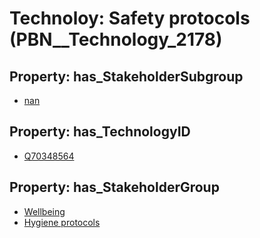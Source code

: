 # Technoloy: __Safety protocols__ (PBN__Technology_2178)

## Property: has_StakeholderSubgroup

* [nan](PBN__TechSubgroup_7)

## Property: has_TechnologyID

* [Q70348564](Q70348564)

## Property: has_StakeholderGroup

* [Wellbeing](PBN__TechGroup_2)
* [Hygiene protocols](PBN__TechGroup_9)

